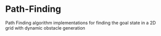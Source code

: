 # Path-Finding
Path Finding algorithm implementations for finding the goal state in a 2D grid with dynamic obstacle generation

